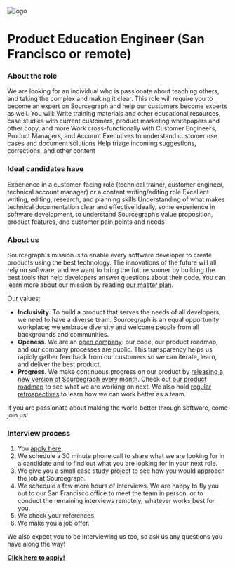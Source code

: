 ![logo](https://sourcegraph.com/.assets/img/sourcegraph-light-head-logo.svg)

# Product Education Engineer (San Francisco or remote)


### About the role
We are looking for an individual who is passionate about teaching others, and taking the complex and making it clear. This role will require you to become an expert on Sourcegraph and help our customers become experts as well. 
You will: 
Write training materials and other educational resources, case studies with current customers, product marketing whitepapers and other copy, and more
Work cross-functionally with Customer Engineers, Product Managers, and Account Executives to understand customer use cases and document solutions
Help triage incoming suggestions, corrections, and other content


### Ideal candidates have
Experience in a customer-facing role (technical trainer, customer engineer, technical account manager) or a content writing/editing role
Excellent writing, editing, research, and planning skills
Understanding of what makes technical documentation clear and effective 
Ideally, some experience in software development, to understand Sourcegraph’s value proposition, product features, and customer pain points and needs 


### About us

Sourcegraph's mission is to enable every software developer to create products using the best technology. The innovations of the future will all rely on software, and we want to bring the future sooner by building the best tools that help developers answer questions about their code. You can learn more about our mission by reading [our master plan](https://sourcegraph.com/plan).

Our values:

- **Inclusivity**. To build a product that serves the needs of all developers, we need to have a diverse team. Sourcegraph is an equal opportunity workplace; we embrace diversity and welcome people from all backgrounds and communities.
- **Openess**. We are an [open company](https://docs.sourcegraph.com/dev/open_source_open_company): our code, our product roadmap, and our company processes are public. This transparency helps us rapidly gather feedback from our customers so we can iterate, learn, and deliver the best product.
- **Progress**. We make continuous progress on our product by [releasing a new version of Sourcegraph every month](https://docs.sourcegraph.com/dev/releases). Check out [our product roadmap](https://docs.sourcegraph.com/dev/roadmap) to see what we are working on next. We also hold [regular retrospectives](https://docs.sourcegraph.com/dev/retrospectives) to learn how we can work better as a team.

If you are passionate about making the world better through software, come join us!

### Interview process

1.  You [apply here](https://hire.withgoogle.com/public/jobs/sourcegraphcom/view/P_AAAAAADAAC5IpuyzVR8iSA).
2.  We schedule a 30 minute phone call to share what we are looking for in a candidate and to find out what you are looking for in your next role.
3.  We give you a small case study project to see how you would approach the job at Sourcegraph.
4.  We schedule a few more hours of interviews. We are happy to fly you out to our San Francisco office to meet the team in person, or to conduct the remaining interviews remotely, whatever works best for you.
5.  We check your references.
6.  We make you a job offer.

We also expect you to be interviewing us too, so ask us any questions you have along the way!

**[Click here to apply!](https://hire.withgoogle.com/public/jobs/sourcegraphcom/view/P_AAAAAADAAC5IpuyzVR8iSA)**
